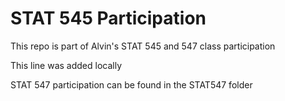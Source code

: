 # STAT 545 Participation

This repo is part of Alvin's STAT 545 and 547 class participation

This line was added locally

STAT 547 participation can be found in the STAT547 folder
